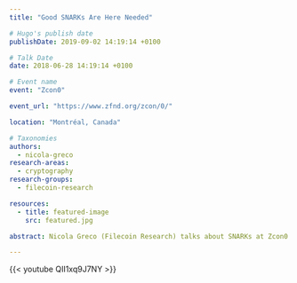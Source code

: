 ```yaml
---
title: "Good SNARKs Are Here Needed"

# Hugo's publish date
publishDate: 2019-09-02 14:19:14 +0100

# Talk Date
date: 2018-06-28 14:19:14 +0100

# Event name
event: "Zcon0"

event_url: "https://www.zfnd.org/zcon/0/"

location: "Montréal, Canada"

# Taxonomies
authors:
  - nicola-greco
research-areas:
  - cryptography
research-groups:
  - filecoin-research

resources:
  - title: featured-image
    src: featured.jpg

abstract: Nicola Greco (Filecoin Research) talks about SNARKs at Zcon0.

---
```


{{< youtube QII1xq9J7NY >}}
